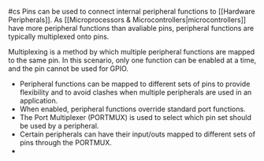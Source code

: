 #cs
Pins can be used to connect internal peripheral functions to [[Hardware Peripherals]]. As [[Microprocessors & Microcontrollers|microcontrollers]] have more peripheral functions than avaliable pins, peripheral functions are typically multiplexed onto pins.

Multiplexing is a method by which multiple peripheral functions are mapped to the same pin. In this scenario, only one function can be enabled at a time, and the pin cannot be used for GPIO.
- Peripheral functions can be mapped to different sets of pins to provide flexibility and to avoid clashes when multiple peripherals are used in an application. 
- When enabled, peripheral functions override standard port functions. 
- The Port Multiplexer (PORTMUX) is used to select which pin set should be used by a peripheral. 
- Certain peripherals can have their input/outs mapped to different sets of pins through the PORTMUX.
- 